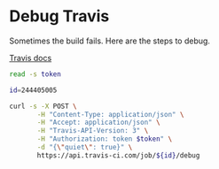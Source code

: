 # Debug Travis

Sometimes the build fails. Here are the steps to debug.

[Travis docs](https://docs.travis-ci.com/user/running-build-in-debug-mode/)

```bash
read -s token

id=244405005

curl -s -X POST \
       -H "Content-Type: application/json" \
       -H "Accept: application/json" \
       -H "Travis-API-Version: 3" \
       -H "Authorization: token $token" \
       -d "{\"quiet\": true}" \
       https://api.travis-ci.com/job/${id}/debug

```
